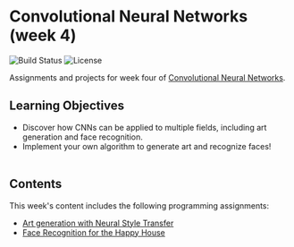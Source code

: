 # Convolutional Neural Networks (week 4)
![Build Status](https://img.shields.io/badge/build-NOT_Stable-red.svg)
![License](https://img.shields.io/badge/license-DO_WHATEVER_YOU_WANT-green.svg)

Assignments and projects for week four of [Convolutional Neural Networks](https://www.coursera.org/learn/convolutional-neural-networks).


## Learning Objectives
* Discover how CNNs can be applied to multiple fields, including art generation and face recognition.
* Implement your own algorithm to generate art and recognize faces!
<br/><br/>

## Contents
This week's content includes the following programming assignments:
* [Art generation with Neural Style Transfer](https://github.com/chivingtoninc/Coursera-Deep-Learning/tree/master/4-Convolutional-Neural-Networks/week-4/Art+Generation+with+Neural+Style+Transfer+-+v3.ipynb)
* [Face Recognition for the Happy House](https://github.com/chivingtoninc/Coursera-Deep-Learning/tree/master/4-Convolutional-Neural-Networks/week-4/Face+Recognition+for+the+Happy+House+-+v3.ipynb)
